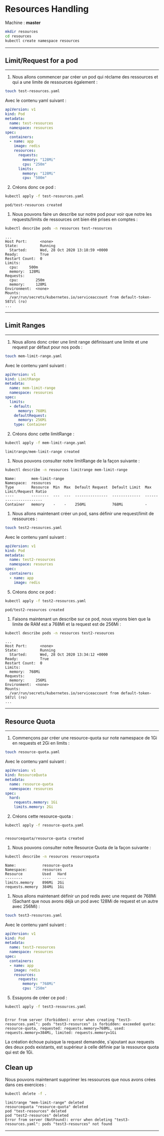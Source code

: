 # Resources Handling

Machine : **master**

~~~~~~~~~~~~~~~~~~~~~~~~~~~~~~~~~~~~~~~~~~ {.zsh .numberLines}
mkdir resources
cd resources
kubectl create namespace resources
~~~~~~~~~~~~~~~~~~~~~~~~~~~~~~~~~~~~~~~~~~

<hr>

## Limit/Request for a pod

<hr>


1. Nous allons commencer par créer un pod qui réclame des ressources et qui a une limite de ressources également :

~~~~~~~~~~~~~~~~~~~~~~~~~~~~~~~~~~~~~~~~~~ {.zsh .numberLines}
touch test-resources.yaml
~~~~~~~~~~~~~~~~~~~~~~~~~~~~~~~~~~~~~~~~~~

Avec le contenu yaml suivant :

~~~~~~~~~~~~~~~~~~~~~~~~~~~~~~~~~~~~~~~~~~ {.yaml .numberLines}
apiVersion: v1
kind: Pod
metadata:
  name: test-resources
  namespace: resources
spec:
  containers:
  - name: app
    image: redis
    resources:
      requests:
        memory: "128Mi"
        cpu: "250m"
      limits:
        memory: "128Mi"
        cpu: "500m"
~~~~~~~~~~~~~~~~~~~~~~~~~~~~~~~~~~~~~~~~~~

2. Créons donc ce pod :

~~~~~~~~~~~~~~~~~~~~~~~~~~~~~~~~~~~~~~~~~~ {.zsh .numberLines}
kubectl apply -f test-resources.yaml
~~~~~~~~~~~~~~~~~~~~~~~~~~~~~~~~~~~~~~~~~~
~~~~~~~~~~~~~~~~~~~~~~~~~~~~~~~~~~~~~~~~~~ {.zsh}
pod/test-resources created
~~~~~~~~~~~~~~~~~~~~~~~~~~~~~~~~~~~~~~~~~~

1. Nous pouvons faire un describe sur notre pod pour voir que notre les requests/limits de ressources ont bien été prises en comptes :

~~~~~~~~~~~~~~~~~~~~~~~~~~~~~~~~~~~~~~~~~~ {.zsh .numberLines}
kubectl describe pods -n resources test-resources
~~~~~~~~~~~~~~~~~~~~~~~~~~~~~~~~~~~~~~~~~~
~~~~~~~~~~~~~~~~~~~~~~~~~~~~~~~~~~~~~~~~~~ {.zsh}
...
Host Port:      <none>
State:          Running
  Started:      Wed, 28 Oct 2020 13:18:59 +0000
Ready:          True
Restart Count:  0
Limits:
  cpu:     500m
  memory:  128Mi
Requests:
  cpu:        250m
  memory:     128Mi
Environment:  <none>
Mounts:
  /var/run/secrets/kubernetes.io/serviceaccount from default-token-587zl (ro)
...
~~~~~~~~~~~~~~~~~~~~~~~~~~~~~~~~~~~~~~~~~~


<hr>

## Limit Ranges

<hr>

1. Nous allons donc créer une limit range définissant une limite et une request par défaut pour nos pods :

~~~~~~~~~~~~~~~~~~~~~~~~~~~~~~~~~~~~~~~~~~ {.zsh .numberLines}
touch mem-limit-range.yaml
~~~~~~~~~~~~~~~~~~~~~~~~~~~~~~~~~~~~~~~~~~

Avec le contenu yaml suivant :

~~~~~~~~~~~~~~~~~~~~~~~~~~~~~~~~~~~~~~~~~~ {.yaml .numberLines}
apiVersion: v1
kind: LimitRange
metadata:
  name: mem-limit-range
  namespace: resources
spec:
  limits:
  - default:
      memory: 768Mi
    defaultRequest:
      memory: 256Mi
    type: Container
~~~~~~~~~~~~~~~~~~~~~~~~~~~~~~~~~~~~~~~~~~

2. Créons donc cette limitRange :

~~~~~~~~~~~~~~~~~~~~~~~~~~~~~~~~~~~~~~~~~~ {.zsh .numberLines}
kubectl apply -f mem-limit-range.yaml
~~~~~~~~~~~~~~~~~~~~~~~~~~~~~~~~~~~~~~~~~~
~~~~~~~~~~~~~~~~~~~~~~~~~~~~~~~~~~~~~~~~~~ {.zsh}
limitrange/mem-limit-range created
~~~~~~~~~~~~~~~~~~~~~~~~~~~~~~~~~~~~~~~~~~

1. Nous pouvons consulter notre limitRange de la façon suivante :

~~~~~~~~~~~~~~~~~~~~~~~~~~~~~~~~~~~~~~~~~~ {.zsh .numberLines}
kubectl describe -n resources limitrange mem-limit-range
~~~~~~~~~~~~~~~~~~~~~~~~~~~~~~~~~~~~~~~~~~
~~~~~~~~~~~~~~~~~~~~~~~~~~~~~~~~~~~~~~~~~~ {.zsh}
Name:       mem-limit-range
Namespace:  resources
Type        Resource  Min  Max  Default Request  Default Limit  Max Limit/Request Ratio
----        --------  ---  ---  ---------------  -------------  -----------------------
Container   memory    -    -    256Mi            768Mi          -
~~~~~~~~~~~~~~~~~~~~~~~~~~~~~~~~~~~~~~~~~~

1. Nous allons maintenant créer un pod, sans définir une request/limit de ressources :

~~~~~~~~~~~~~~~~~~~~~~~~~~~~~~~~~~~~~~~~~~ {.zsh .numberLines}
touch test2-resources.yaml
~~~~~~~~~~~~~~~~~~~~~~~~~~~~~~~~~~~~~~~~~~

Avec le contenu yaml suivant :

~~~~~~~~~~~~~~~~~~~~~~~~~~~~~~~~~~~~~~~~~~ {.yaml .numberLines}
apiVersion: v1
kind: Pod
metadata:
  name: test2-resources
  namespace: resources
spec:
  containers:
  - name: app
    image: redis
~~~~~~~~~~~~~~~~~~~~~~~~~~~~~~~~~~~~~~~~~~

5. Créons donc ce pod :

~~~~~~~~~~~~~~~~~~~~~~~~~~~~~~~~~~~~~~~~~~ {.zsh .numberLines}
kubectl apply -f test2-resources.yaml
~~~~~~~~~~~~~~~~~~~~~~~~~~~~~~~~~~~~~~~~~~
~~~~~~~~~~~~~~~~~~~~~~~~~~~~~~~~~~~~~~~~~~ {.zsh}
pod/test2-resources created
~~~~~~~~~~~~~~~~~~~~~~~~~~~~~~~~~~~~~~~~~~

1. Faisons maintenant un describe sur ce pod, nous voyons bien que la limite de RAM est a 768Mi et la request est de 256Mi :

~~~~~~~~~~~~~~~~~~~~~~~~~~~~~~~~~~~~~~~~~~ {.zsh .numberLines}
kubectl describe pods -n resources test2-resources
~~~~~~~~~~~~~~~~~~~~~~~~~~~~~~~~~~~~~~~~~~
~~~~~~~~~~~~~~~~~~~~~~~~~~~~~~~~~~~~~~~~~~ {.zsh}
...
Host Port:      <none>
State:          Running
  Started:      Wed, 28 Oct 2020 13:34:12 +0000
Ready:          True
Restart Count:  0
Limits:
  memory:  768Mi
Requests:
  memory:     256Mi
Environment:  <none>
Mounts:
  /var/run/secrets/kubernetes.io/serviceaccount from default-token-587zl (ro)
...
~~~~~~~~~~~~~~~~~~~~~~~~~~~~~~~~~~~~~~~~~~

<hr>

## Resource Quota

<hr>

1. Commençons par créer une resource-quota sur note namespace de 1Gi en requests et 2Gi en limits :

~~~~~~~~~~~~~~~~~~~~~~~~~~~~~~~~~~~~~~~~~~ {.zsh .numberLines}
touch resource-quota.yaml
~~~~~~~~~~~~~~~~~~~~~~~~~~~~~~~~~~~~~~~~~~

Avec le contenu yaml suivant :

~~~~~~~~~~~~~~~~~~~~~~~~~~~~~~~~~~~~~~~~~~ {.yaml .numberLines}
apiVersion: v1
kind: ResourceQuota
metadata:
  name: resource-quota
  namespace: resources
spec:
  hard:
    requests.memory: 1Gi
    limits.memory: 2Gi
~~~~~~~~~~~~~~~~~~~~~~~~~~~~~~~~~~~~~~~~~~

2. Créons cette resource-quota :

~~~~~~~~~~~~~~~~~~~~~~~~~~~~~~~~~~~~~~~~~~ {.zsh .numberLines}
kubectl apply -f resource-quota.yaml
~~~~~~~~~~~~~~~~~~~~~~~~~~~~~~~~~~~~~~~~~~
~~~~~~~~~~~~~~~~~~~~~~~~~~~~~~~~~~~~~~~~~~ {.zsh}

resourcequota/resource-quota created
~~~~~~~~~~~~~~~~~~~~~~~~~~~~~~~~~~~~~~~~~~

1. Nous pouvons consulter notre Resource Quota de la façon suivante :

~~~~~~~~~~~~~~~~~~~~~~~~~~~~~~~~~~~~~~~~~~ {.zsh .numberLines}
kubectl describe -n resources resourcequota
~~~~~~~~~~~~~~~~~~~~~~~~~~~~~~~~~~~~~~~~~~

~~~~~~~~~~~~~~~~~~~~~~~~~~~~~~~~~~~~~~~~~~ {.zsh}
Name:            resource-quota
Namespace:       resources
Resource         Used   Hard
--------         ----   ----
limits.memory    896Mi  2Gi
requests.memory  384Mi  1Gi
~~~~~~~~~~~~~~~~~~~~~~~~~~~~~~~~~~~~~~~~~~

1. Nous allons maintenant définir un pod redis avec une request de 768Mi (Sachant que nous avons déjà un pod avec 128Mi de request et un autre avec 256Mi) :

~~~~~~~~~~~~~~~~~~~~~~~~~~~~~~~~~~~~~~~~~~ {.zsh .numberLines}
touch test3-resources.yaml
~~~~~~~~~~~~~~~~~~~~~~~~~~~~~~~~~~~~~~~~~~

Avec le contenu yaml suivant :

~~~~~~~~~~~~~~~~~~~~~~~~~~~~~~~~~~~~~~~~~~ {.yaml .numberLines}
apiVersion: v1
kind: Pod
metadata:
  name: test3-resources
  namespace: resources
spec:
  containers:
  - name: app
    image: redis
    resources:
      requests:
        memory: "768Mi"
        cpu: "250m"
~~~~~~~~~~~~~~~~~~~~~~~~~~~~~~~~~~~~~~~~~~

5. Essayons de créer ce pod :

~~~~~~~~~~~~~~~~~~~~~~~~~~~~~~~~~~~~~~~~~~ {.zsh .numberLines}
kubectl apply -f test3-resources.yaml

~~~~~~~~~~~~~~~~~~~~~~~~~~~~~~~~~~~~~~~~~~
~~~~~~~~~~~~~~~~~~~~~~~~~~~~~~~~~~~~~~~~~~ {.zsh}

Error from server (Forbidden): error when creating "test3-resources.yaml": pods "test3-resources" is forbidden: exceeded quota: resource-quota, requested: requests.memory=768Mi, used: requests.memory=384Mi, limited: requests.memory=1Gi
~~~~~~~~~~~~~~~~~~~~~~~~~~~~~~~~~~~~~~~~~~

La création échoue puisque la request demandée, s'ajoutant aux requests des deux pods existants, est supérieur à celle définie par la ressource quota qui est de 1Gi.

## Clean up

Nous pouvons maintenant supprimer les ressources que nous avons crées dans ces exercices :

~~~~~~~~~~~~~~~~~~~~~~~~~~~~~~~~~~~~~~~~~~ {.zsh .numberLines}
kubectl delete -f .
~~~~~~~~~~~~~~~~~~~~~~~~~~~~~~~~~~~~~~~~~~
~~~~~~~~~~~~~~~~~~~~~~~~~~~~~~~~~~~~~~~~~~ {.zsh}
limitrange "mem-limit-range" deleted
resourcequota "resource-quota" deleted
pod "test-resources" deleted
pod "test2-resources" deleted
Error from server (NotFound): error when deleting "test3-resources.yaml": pods "test3-resources" not found
~~~~~~~~~~~~~~~~~~~~~~~~~~~~~~~~~~~~~~~~~~


<hr>